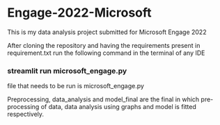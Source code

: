 # Engage-2022-Microsoft
This is my data analysis project submitted for Microsoft Engage 2022

After cloning the repository and having the requirements present in requirement.txt run the following command in the terminal of any IDE

### streamlit run microsoft_engage.py

file that needs to be run is microsoft_engage.py

Preprocessing, data_analysis and model_final are the final in which pre-processing of data, data analysis using graphs and model is fitted respectively.
